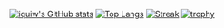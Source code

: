 [![iquiw's GitHub stats](https://github-readme-stats.vercel.app/api?username=iquiw&show_icons=true&theme=dracula)](https://github.com/iquiw)
[![Top Langs](https://github-readme-stats.vercel.app/api/top-langs/?username=iquiw&layout=compact&theme=dracula&langs_count=8)](https://github.com/iquiw)
[![Streak](https://github-readme-streak-stats.herokuapp.com/?user=iquiw&theme=dracula)](https://github.com/iquiw)
[![trophy](https://github-profile-trophy.vercel.app/?username=iquiw&theme=dracula)](https://github.com/iquiw)
